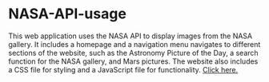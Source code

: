 # NASA-API-usage
This web application uses the NASA API to display images from the NASA gallery. It includes a homepage and a navigation menu navigates to different sections of the website, such as the Astronomy Picture of the Day, a search function for the NASA gallery, and Mars pictures. The website also includes a CSS file for styling and a JavaScript file for functionality.
[Click here.](https://nasa-api-usage.web.app/)

